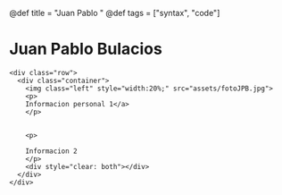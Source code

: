 @def title = "Juan Pablo "
@def tags = ["syntax", "code"]

# Juan Pablo Bulacios


~~~
<div class="row">
  <div class="container">
    <img class="left" style="width:20%;" src="assets/fotoJPB.jpg">
    <p>
    Informacion personal 1</a>
    </p>

  
    <p>

    Informacion 2
    </p>
    <div style="clear: both"></div>      
  </div>
</div>
~~~

